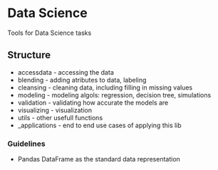 
# Data Science

Tools for Data Science tasks

## Structure

- accessdata - accessing the data
- blending - adding atributes to data, labeling
- cleansing - cleaning data, including filling in missing values 
- modeling - modeling algols: regression, decision tree, simulations
- validation - validating how accurate the models are
- visualizing - visualization
- utils - other usefull functions
- _applications - end to end use cases of applying this lib


### Guidelines

- Pandas DataFrame as the standard data representation

